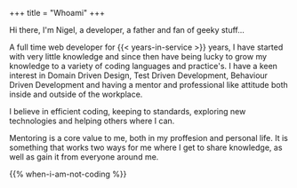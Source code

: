 +++
title = "Whoami"
+++

Hi there, I'm Nigel, a developer, a father and fan of geeky stuff...

A full time web developer for {{< years-in-service >}} years, I have started with very little knowledge and since then have being lucky to grow my knowledge to a variety of coding languages and practice's. I have a keen interest in Domain Driven Design, Test Driven Development, Behaviour Driven Development and having a mentor and professional like attitude both inside and outside of the workplace.

I believe in efficient coding, keeping to standards, exploring new technologies and helping others where I can.

Mentoring is a core value to me, both in my proffesion and personal life. It is something that works two ways for me where I get to share knowledge, as well as gain it from everyone around me.

{{% when-i-am-not-coding %}}
